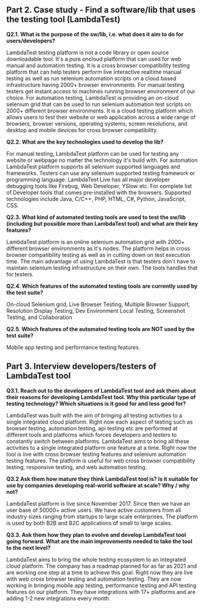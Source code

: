 ## Part 2. Case study - Find a software/lib that uses the testing tool (LambdaTest)

**Q2.1. What is the purpose of the sw/lib, i.e. what does it aim to do for users/developers?**

LambdaTest testing platform is not a code library or open source downloadable tool. It's a pure oncloud platform that can used for web manual and automation testing. It is a cross browser compatibility testing platform that can help testers perform live interactive realtime manual testing as well as run selenium automation scripts on a cloud based infrastructure having 2000+ browser environments. For manual testing testers get instant access to machines running browser environment of our choice. For automation testing, LambdaTest is providing an on-cloud selenium grid that can be used to run selenium automation test scripts on 2000+ different browser environments. It is a cloud testing platform which allows users to test their website or web application across a wide range of browsers, browser versions, operating systems, screen resolutions, and desktop and mobile devices for cross browser compatibility.


**Q2.2. What are the key technologies used to develop the lib?**

For manual testing, LambdaTest platform can be used for testing any website or webpage no matter the technology it's build with. For automation LambdaTest platform supports all selenium supported languages and frameworks. Testers can use any selenium supported testing framework or programming language. LambdaTest Live has all major developer debugging tools like Firebug, Web Developer, YSlow etc. For complete list of Developer tools that comes pre-installed with the browsers. Supported technologies include Java, C/C++, PHP, HTML, C#, Python, JavaScript, CSS.


**Q2.3. What kind of automated testing tools are used to test the sw/lib (including but possible more than LambdaTest tool) and what are their key features?**

LambdaTest platform is an online selenium automation grid with 2000+ different browser environments as it's nodes. The platform helps in cross browser compatibility testing as well as in cutting down on test execution time. The main advantage of using LambdaTest is that testers don't have to maintain selenium testing infrastructure on their own. The tools handles that for testers.


**Q2.4. Which features of the automated testing tools are currently used by the test suite?**

On-cloud Selenium grid, Live Browser Testing, Multiple Browser Support, Resolution Display Testing, Dev Environment Local Testing, Screenshot Testing, and Collaboration

**Q2.5. Which features of the automated testing tools are NOT used by the test suite?**

Mobile app testing and performance testing features.


## Part 3. Interview developers/testers of LambdaTest tool

**Q3.1. Reach out to the developers of LambdaTest tool and ask them about their reasons for developing LambdaTest tool. Why this particular type of testing technology? Which situations is it good for and less good for?**

LambdaTest was built with the aim of bringing all testing activities to a single integrated cloud platform. Right now each aspect of testing such as browser testing, automation testing, api testing etc are performed at different tools and platforms which forces developers and testers to constantly switch between platforms. LambdaTest aims to bring all these activities to a single integrated platform one feature at a time. Right now the tool is live with cross browser testing features and selenium automation testing features. The platform is useful for web cross browser compatibility testing, responsive testing, and web automation testing.

**Q3.2 Ask them how mature they think LambdaTest tool is? Is it suitable for use by companies developing real-world software at scale? Why / why not?**

LambdaTest platform is live since November 2017. Since then we have an user base of 50000+ active users. We have active customers from all industry sizes ranging from startups to large scale enterprises. The platform is used by both B2B and B2C applications of small to large scales.


**Q3.3. Ask them how they plan to evolve and develop LambdaTest tool going forward. What are the main improvements needed to take the tool to the next level?**

LambdaTest aims to bring the whole testing ecosystem to an integrated cloud platform. The company has a roadmap planned for as far as 2021 and  are working one step at a time to achieve this goal. Right now they are live with web cross browser testing and automation testing. They are now working in bringing mobile app testing, performance testing and API testing features on our platform. They have integrations with 17+ platforms and are adding 1-2 new integrations every month. 

